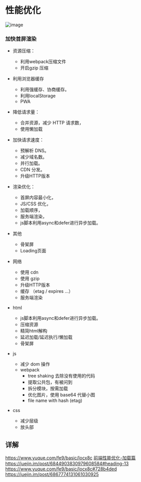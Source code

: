 # 性能优化

![image](https://mmbiz.qpic.cn/mmbiz/vO7l6lQ0BwqmG300mRMj1zE3n6ZFHk05ibDU7gYddia55WLp74Xvu7H0unsAQq1JCswrU8iargYchHXiauOOUPX2tQ/640?wx_fmt=other&tp=webp&wxfrom=5&wx_lazy=1&wx_co=1)

### 加快首屏渲染
- 资源压缩：
  - 利用webpack压缩文件
  - 开启gzip 压缩
- 利用浏览器缓存
  - 利用强缓存、协商缓存。
  - 利用localStorage
  - PWA
- 降低请求量：
  - 合并资源，减少 HTTP 请求数，
  - 使用懒加载
- 加快请求速度：
  - 预解析 DNS。
  - 减少域名数。
  - 并行加载。
  - CDN 分发。
  - 升级HTTP版本
- 渲染优化：
  - 首屏内容最小化，
  - JS/CSS 优化，
  - 加载顺序，
  - 服务端渲染，
  - js脚本利用async和defer进行异步加载。
- 其他
  - 骨架屏
  - Loading页面

- 网络
  - 使用 cdn
  - 使用 gzip
  - 升级HTTP版本
  - 缓存 （etag / expires ...）
  - 服务端渲染
- html
  - js脚本利用async和defer进行异步加载。
  - 压缩资源
  - 精简html解构
  - 延迟加载/延迟执行/懒加载
  - 骨架屏
- js
  - 减少 dom 操作
  - webpack
    - tree shaking 去除没有使用的代码
    - 提取公共包，有被问到
    - 拆分模块，按需加载
    - 优化图片，使用 base64 代替小图
    - file name with hash (etag)
- css
  - 减少层级
  - 放头部
  
## 详解
https://www.yuque.com/fe9/basic/locx8c
[前端性能优化-加载篇](http://www.cxymsg.com/guide/load.html#%E5%89%8D%E8%A8%80)
https://juejin.im/post/6844903830979608584#heading-13
https://www.yuque.com/fe9/basic/locx8c#728b4ded
https://juejin.im/post/6867774131061030925